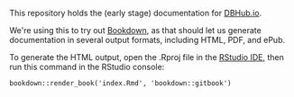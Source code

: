 This repository holds the (early stage) documentation for [DBHub.io](https://dbhub.io).

We're using this to try out [Bookdown](https://bookdown.org), as that should let us
generate documentation in several output formats, including HTML, PDF, and ePub.

To generate the HTML output, open the .Rproj file in the [RStudio IDE](https://www.rstudio.com/products/rstudio/),
then run this command in the RStudio console:

```
bookdown::render_book('index.Rmd', 'bookdown::gitbook')
```
